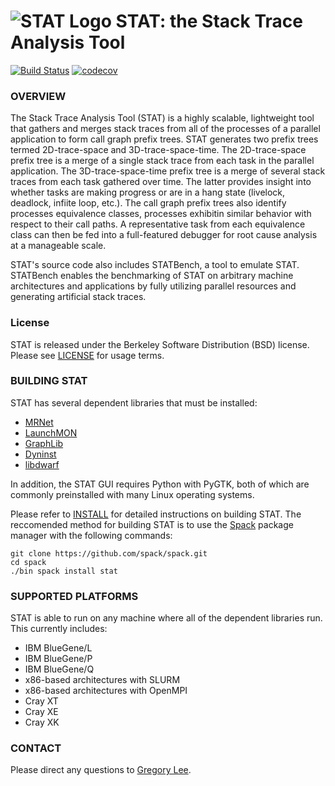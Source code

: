 # <img src="https://github.com/LLNL/STAT/raw/develop/STATlogo.gif" alt="STAT Logo"/> STAT: the Stack Trace Analysis Tool

[![Build Status](https://travis-ci.org/LLNL/STAT.svg?branch=develop)](https://travis-ci.org/LLNL/STAT)
[![codecov](https://codecov.io/gh/LLNL/STAT/branch/develop/graph/badge.svg)](https://codecov.io/gh/LLNL/STAT)

### OVERVIEW
The Stack Trace Analysis Tool (STAT) is a highly scalable, lightweight tool that gathers and merges stack traces from all of the processes of a parallel application to form call graph prefix trees.  STAT generates two prefix trees termed 2D-trace-space and 3D-trace-space-time.  The 2D-trace-space prefix tree is a merge of a single stack trace from each task in the parallel application.  The 3D-trace-space-time prefix tree is a merge of several stack traces from each task gathered over time.  The latter provides insight into whether tasks are making progress or are in a hang state (livelock, deadlock, infiite loop, etc.).  The call graph prefix trees also identify processes equivalence classes, processes exhibitin similar behavior with respect to their call paths.  A representative task from each equivalence class can then be fed into a full-featured debugger for root cause analysis at a manageable scale.

STAT's source code also includes STATBench, a tool to emulate STAT.  STATBench enables the benchmarking of STAT on arbitrary machine architectures and applications by fully utilizing parallel resources and generating artificial stack traces.

### License
STAT is released under the Berkeley Software Distribution (BSD) license. Please see [LICENSE](https://github.com/LLNL/STAT/blob/master/LICENSE) for usage terms.

### BUILDING STAT
STAT has several dependent libraries that must be installed:
* [MRNet](https://github.com/dyninst/mrnet)
* [LaunchMON](https://github.com/LLNL/LaunchMON)
* [GraphLib](https://github.com/LLNL/graphlib)
* [Dyninst](https://github.com/dyninst/dyninst)
* [libdwarf](https://www.prevanders.net/dwarf.html)

In addition, the STAT GUI requires Python with PyGTK, both of which are commonly preinstalled with many Linux operating systems.

Please refer to [INSTALL](/INSTALL) for detailed instructions on building STAT. The reccomended method for building STAT is to use the [Spack](https://spack.readthedocs.io) package manager with the following commands:
```
git clone https://github.com/spack/spack.git
cd spack
./bin spack install stat
```

### SUPPORTED PLATFORMS
STAT is able to run on any machine where all of the dependent libraries run.  This currently includes:
* IBM BlueGene/L
* IBM BlueGene/P
* IBM BlueGene/Q
* x86-based architectures with SLURM
* x86-based architectures with OpenMPI
* Cray XT
* Cray XE
* Cray XK

### CONTACT
Please direct any questions to [Gregory Lee](mailto:lee218@llnl.gov).
